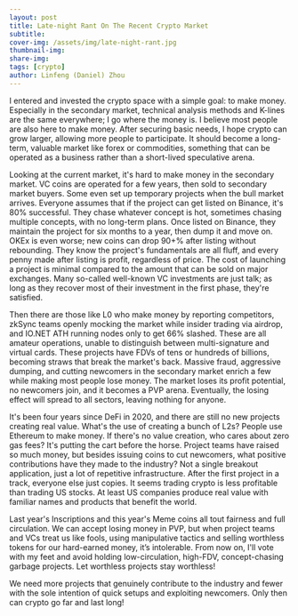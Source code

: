 ```yaml
---
layout: post
title: Late-night Rant On The Recent Crypto Market
subtitle:
cover-img: /assets/img/late-night-rant.jpg
thumbnail-img: 
share-img: 
tags: [crypto]
author: Linfeng (Daniel) Zhou
---
```


I entered and invested the crypto space with a simple goal: to make money. Especially in the secondary market, technical analysis methods and K-lines are the same everywhere; I go where the money is. I believe most people are also here to make money. After securing basic needs, I hope crypto can grow larger, allowing more people to participate. It should become a long-term, valuable market like forex or commodities, something that can be operated as a business rather than a short-lived speculative arena.

Looking at the current market, it's hard to make money in the secondary market. VC coins are operated for a few years, then sold to secondary market buyers. Some even set up temporary projects when the bull market arrives. Everyone assumes that if the project can get listed on Binance, it's 80% successful. They chase whatever concept is hot, sometimes chasing multiple concepts, with no long-term plans. Once listed on Binance, they maintain the project for six months to a year, then dump it and move on. OKEx is even worse; new coins can drop 90+% after listing without rebounding. They know the project's fundamentals are all fluff, and every penny made after listing is profit, regardless of price. The cost of launching a project is minimal compared to the amount that can be sold on major exchanges. Many so-called well-known VC investments are just talk; as long as they recover most of their investment in the first phase, they're satisfied.

Then there are those like L0 who make money by reporting competitors, zkSync teams openly mocking the market while insider trading via airdrop, and IO.NET ATH running nodes only to get 66% slashed. These are all amateur operations, unable to distinguish between multi-signature and virtual cards. These projects have FDVs of tens or hundreds of billions, becoming straws that break the market's back. Massive fraud, aggressive dumping, and cutting newcomers in the secondary market enrich a few while making most people lose money. The market loses its profit potential, no newcomers join, and it becomes a PVP arena. Eventually, the losing effect will spread to all sectors, leaving nothing for anyone.

It's been four years since DeFi in 2020, and there are still no new projects creating real value. What's the use of creating a bunch of L2s? People use Ethereum to make money. If there's no value creation, who cares about zero gas fees? It's putting the cart before the horse. Project teams have raised so much money, but besides issuing coins to cut newcomers, what positive contributions have they made to the industry? Not a single breakout application, just a lot of repetitive infrastructure. After the first project in a track, everyone else just copies. It seems trading crypto is less profitable than trading US stocks. At least US companies produce real value with familiar names and products that benefit the world.

Last year's Inscriptions and this year's Meme coins all tout fairness and full circulation. We can accept losing money in PVP, but when project teams and VCs treat us like fools, using manipulative tactics and selling worthless tokens for our hard-earned money, it’s intolerable. From now on, I'll vote with my feet and avoid holding low-circulation, high-FDV, concept-chasing garbage projects. Let worthless projects stay worthless!

We need more projects that genuinely contribute to the industry and fewer with the sole intention of quick setups and exploiting newcomers. Only then can crypto go far and last long!
